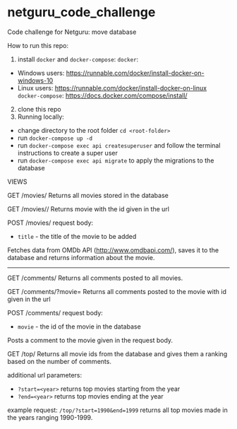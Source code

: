 # netguru_code_challenge
Code challenge for Netguru: move database

How to run this repo:

1. install `docker` and `docker-compose`:
  `docker`:
  - Windows users: https://runnable.com/docker/install-docker-on-windows-10
  - Linux users: https://runnable.com/docker/install-docker-on-linux
  `docker-compose`:
  https://docs.docker.com/compose/install/
  
2. clone this repo
3. Running locally:
  - change directory to the root folder `cd <root-folder>`
  - run `docker-compose up -d`
  - run `docker-compose exec api createsuperuser` and follow the terminal instructions to create a super user
  - run `docker-compose exec api migrate` to apply the migrations to the database
  
VIEWS

GET /movies/
Returns all movies stored in the database

GET /movies/<id>/
Returns movie with the id given in the url

POST /movies/
request body:
  - `title` - the title of the movie to be added

Fetches data from OMDb API (http://www.omdbapi.com/), saves it to the database and returns information about the movie.

------------

GET /comments/
Returns all comments posted to all movies.

GET /comments/?movie=<id>
Returns all comments posted to the movie with id given in the url

POST /comments/
request body:
  - `movie` - the id of the movie in the database
  
Posts a comment to the movie given in the request body.

GET /top/
Returns all movie ids from the database and gives them a ranking based on the number of comments.

additional url parameters:
  - `?start=<year>` returns top movies starting from the year <year>
  - `?end=<year>` returns top movies ending at the year <year>

example request: `/top/?start=1990&end=1999` returns all top movies made in the years ranging 1990-1999.
